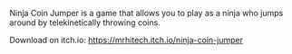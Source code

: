 Ninja Coin Jumper is a game that allows you to play as a ninja who jumps around by telekinetically throwing coins.

Download on itch.io: https://mrhitech.itch.io/ninja-coin-jumper

